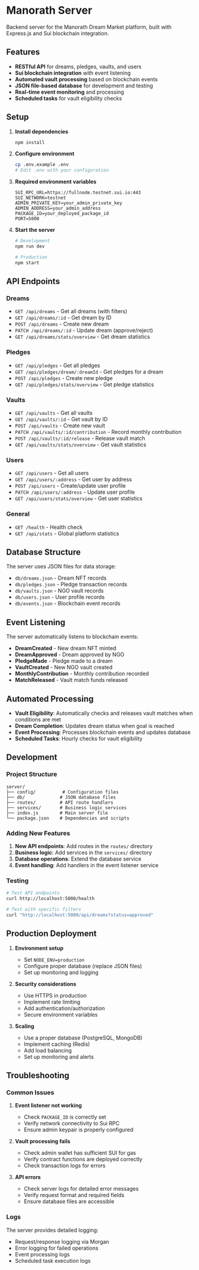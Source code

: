 # Manorath Server

Backend server for the Manorath Dream Market platform, built with Express.js and Sui blockchain integration.

## Features

- **RESTful API** for dreams, pledges, vaults, and users
- **Sui blockchain integration** with event listening
- **Automated vault processing** based on blockchain events
- **JSON file-based database** for development and testing
- **Real-time event monitoring** and processing
- **Scheduled tasks** for vault eligibility checks

## Setup

1. **Install dependencies**
   ```bash
   npm install
   ```

2. **Configure environment**
   ```bash
   cp .env.example .env
   # Edit .env with your configuration
   ```

3. **Required environment variables**
   ```env
   SUI_RPC_URL=https://fullnode.testnet.sui.io:443
   SUI_NETWORK=testnet
   ADMIN_PRIVATE_KEY=your_admin_private_key
   ADMIN_ADDRESS=your_admin_address
   PACKAGE_ID=your_deployed_package_id
   PORT=5000
   ```

4. **Start the server**
   ```bash
   # Development
   npm run dev
   
   # Production
   npm start
   ```

## API Endpoints

### Dreams
- `GET /api/dreams` - Get all dreams (with filters)
- `GET /api/dreams/:id` - Get dream by ID
- `POST /api/dreams` - Create new dream
- `PATCH /api/dreams/:id` - Update dream (approve/reject)
- `GET /api/dreams/stats/overview` - Get dream statistics

### Pledges
- `GET /api/pledges` - Get all pledges
- `GET /api/pledges/dream/:dreamId` - Get pledges for a dream
- `POST /api/pledges` - Create new pledge
- `GET /api/pledges/stats/overview` - Get pledge statistics

### Vaults
- `GET /api/vaults` - Get all vaults
- `GET /api/vaults/:id` - Get vault by ID
- `POST /api/vaults` - Create new vault
- `PATCH /api/vaults/:id/contribution` - Record monthly contribution
- `POST /api/vaults/:id/release` - Release vault match
- `GET /api/vaults/stats/overview` - Get vault statistics

### Users
- `GET /api/users` - Get all users
- `GET /api/users/:address` - Get user by address
- `POST /api/users` - Create/update user profile
- `PATCH /api/users/:address` - Update user profile
- `GET /api/users/stats/overview` - Get user statistics

### General
- `GET /health` - Health check
- `GET /api/stats` - Global platform statistics

## Database Structure

The server uses JSON files for data storage:

- `db/dreams.json` - Dream NFT records
- `db/pledges.json` - Pledge transaction records
- `db/vaults.json` - NGO vault records
- `db/users.json` - User profile records
- `db/events.json` - Blockchain event records

## Event Listening

The server automatically listens to blockchain events:

- **DreamCreated** - New dream NFT minted
- **DreamApproved** - Dream approved by NGO
- **PledgeMade** - Pledge made to a dream
- **VaultCreated** - New NGO vault created
- **MonthlyContribution** - Monthly contribution recorded
- **MatchReleased** - Vault match funds released

## Automated Processing

- **Vault Eligibility**: Automatically checks and releases vault matches when conditions are met
- **Dream Completion**: Updates dream status when goal is reached
- **Event Processing**: Processes blockchain events and updates database
- **Scheduled Tasks**: Hourly checks for vault eligibility

## Development

### Project Structure
```
server/
├── config/          # Configuration files
├── db/             # JSON database files
├── routes/         # API route handlers
├── services/       # Business logic services
├── index.js        # Main server file
└── package.json    # Dependencies and scripts
```

### Adding New Features

1. **New API endpoints**: Add routes in the `routes/` directory
2. **Business logic**: Add services in the `services/` directory
3. **Database operations**: Extend the database service
4. **Event handling**: Add handlers in the event listener service

### Testing

```bash
# Test API endpoints
curl http://localhost:5000/health

# Test with specific filters
curl "http://localhost:5000/api/dreams?status=approved"
```

## Production Deployment

1. **Environment setup**
   - Set `NODE_ENV=production`
   - Configure proper database (replace JSON files)
   - Set up monitoring and logging

2. **Security considerations**
   - Use HTTPS in production
   - Implement rate limiting
   - Add authentication/authorization
   - Secure environment variables

3. **Scaling**
   - Use a proper database (PostgreSQL, MongoDB)
   - Implement caching (Redis)
   - Add load balancing
   - Set up monitoring and alerts

## Troubleshooting

### Common Issues

1. **Event listener not working**
   - Check `PACKAGE_ID` is correctly set
   - Verify network connectivity to Sui RPC
   - Ensure admin keypair is properly configured

2. **Vault processing fails**
   - Check admin wallet has sufficient SUI for gas
   - Verify contract functions are deployed correctly
   - Check transaction logs for errors

3. **API errors**
   - Check server logs for detailed error messages
   - Verify request format and required fields
   - Ensure database files are accessible

### Logs

The server provides detailed logging:
- Request/response logging via Morgan
- Error logging for failed operations
- Event processing logs
- Scheduled task execution logs